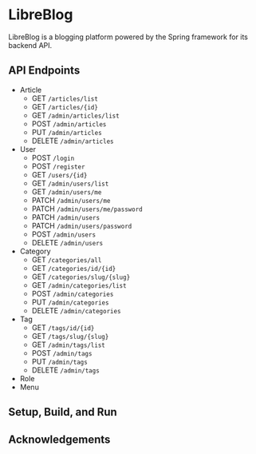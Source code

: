 # LibreBlog

LibreBlog is a blogging platform powered by the Spring framework for its backend API.

## API Endpoints
- Article
  - GET `/articles/list`
  - GET `/articles/{id}`
  - GET `/admin/articles/list`
  - POST `/admin/articles`
  - PUT `/admin/articles`
  - DELETE `/admin/articles`
- User
  - POST `/login`
  - POST `/register`
  - GET `/users/{id}`
  - GET `/admin/users/list`
  - GET `/admin/users/me`
  - PATCH `/admin/users/me`
  - PATCH `/admin/users/me/password`
  - PATCH `/admin/users`
  - PATCH `/admin/users/password`
  - POST `/admin/users`
  - DELETE `/admin/users`
- Category
  - GET `/categories/all`
  - GET `/categories/id/{id}`
  - GET `/categories/slug/{slug}`
  - GET `/admin/categories/list`
  - POST `/admin/categories`
  - PUT `/admin/categories`
  - DELETE `/admin/categories`
- Tag
  - GET `/tags/id/{id}`
  - GET `/tags/slug/{slug}`
  - GET `/admin/tags/list`
  - POST `/admin/tags`
  - PUT `/admin/tags`
  - DELETE `/admin/tags`
- Role
- Menu

## Setup, Build, and Run
## Acknowledgements